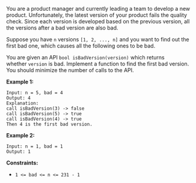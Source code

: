 You are a product manager and currently leading a team to develop a new product. Unfortunately, the latest version of your product fails the quality check. Since each version is developed based on the previous version, all the versions after a bad version are also bad.

Suppose you have `n` versions `[1, 2, ..., n]` and you want to find out the first bad one, which causes all the following ones to be bad.

You are given an API `bool isBadVersion(version)` which returns whether `version` is bad. Implement a function to find the first bad version. You should minimize the number of calls to the API.

**Example 1:**

```
Input: n = 5, bad = 4
Output: 4
Explanation:
call isBadVersion(3) -> false
call isBadVersion(5) -> true
call isBadVersion(4) -> true
Then 4 is the first bad version.

```

**Example 2:**

```
Input: n = 1, bad = 1
Output: 1

```

**Constraints:**

- `1 <= bad <= n <= 231 - 1`